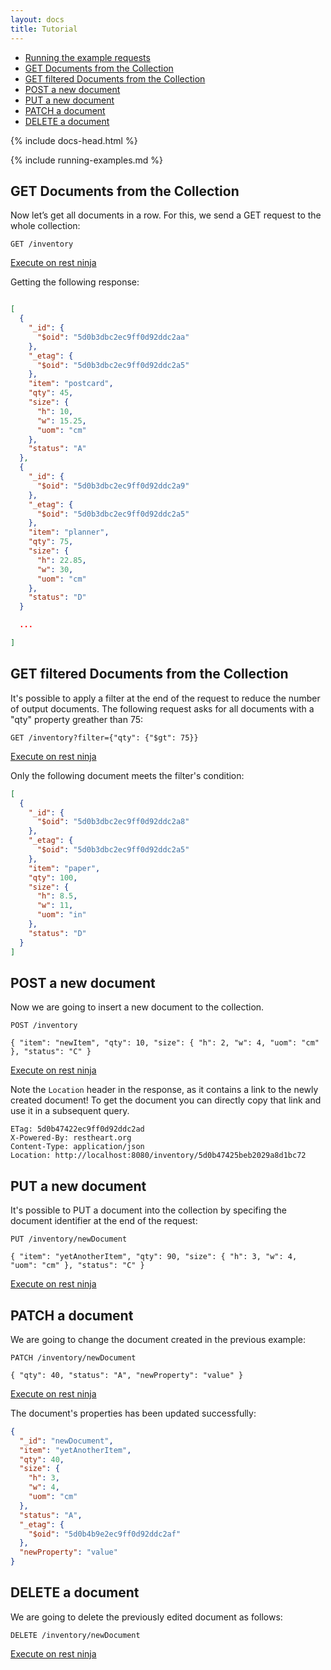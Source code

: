 ```yaml
---
layout: docs
title: Tutorial
---
```


<div markdown="1" class="d-none d-xl-block col-xl-2 order-last bd-toc">

- [Running the example requests](#running-the-example-requests)
- [GET Documents from the Collection](#get-documents-from-the-collection)
- [GET filtered Documents from the Collection](#get-filtered-documents-from-the-collection)
- [POST a new document](#post-a-new-document)
- [PUT a new document](#put-a-new-document)
- [PATCH a document](#patch-a-document)
- [DELETE a document](#delete-a-document)


</div>
<div markdown="1" class="col-12 col-md-9 col-xl-8 py-md-3 bd-content">

{% include docs-head.html %} 

{% include running-examples.md %}

## GET Documents from the Collection

Now let’s get all documents in a row. For this, we send a GET request to the whole collection:

```
GET /inventory
```
<a href="http://restninja.io/share/e1d4fc9769d1fd15fc11f8b0b360897668ff11a9/1" class="btn btn-sm float-right" target="restninjatab">Execute on rest ninja</a>

Getting the following response:

``` json

[
  {
    "_id": {
      "$oid": "5d0b3dbc2ec9ff0d92ddc2aa"
    },
    "_etag": {
      "$oid": "5d0b3dbc2ec9ff0d92ddc2a5"
    },
    "item": "postcard",
    "qty": 45,
    "size": {
      "h": 10,
      "w": 15.25,
      "uom": "cm"
    },
    "status": "A"
  },
  {
    "_id": {
      "$oid": "5d0b3dbc2ec9ff0d92ddc2a9"
    },
    "_etag": {
      "$oid": "5d0b3dbc2ec9ff0d92ddc2a5"
    },
    "item": "planner",
    "qty": 75,
    "size": {
      "h": 22.85,
      "w": 30,
      "uom": "cm"
    },
    "status": "D"
  }

  ...

]
```

## GET filtered Documents from the Collection

It's possible to apply a filter at the end of the request to reduce the number of output documents.
The following request asks for all documents with a "qty" property greather than 75: 

```
GET /inventory?filter={"qty": {"$gt": 75}}
```

<a href="http://restninja.io/share/2f4fa18afdfd17aa5b1ce0af0e99316015d905a4/1" class="btn btn-sm float-right" target="restninjatab">Execute on rest ninja</a>

Only the following document meets the filter's condition:

``` json
[
  {
    "_id": {
      "$oid": "5d0b3dbc2ec9ff0d92ddc2a8"
    },
    "_etag": {
      "$oid": "5d0b3dbc2ec9ff0d92ddc2a5"
    },
    "item": "paper",
    "qty": 100,
    "size": {
      "h": 8.5,
      "w": 11,
      "uom": "in"
    },
    "status": "D"
  }
]
```

## POST a new document

Now we are going to insert a new document to the collection.

```
POST /inventory 

{ "item": "newItem", "qty": 10, "size": { "h": 2, "w": 4, "uom": "cm" }, "status": "C" }

```

<a href="http://restninja.io/share/39921ec3386f81ff963b070a64171e3c3968bd1f/0" class="btn btn-sm float-right" target="restninjatab">Execute on rest ninja</a>

Note the `Location` header in the response, as it contains a link to the newly created document! To get the document you can directly copy that link and use it in a subsequent query.

```
ETag: 5d0b47422ec9ff0d92ddc2ad
X-Powered-By: restheart.org
Content-Type: application/json
Location: http://localhost:8080/inventory/5d0b47425beb2029a8d1bc72
```

## PUT a new document

It's possible to PUT a document into the collection by specifing the document identifier at the end of the request:

```
PUT /inventory/newDocument 

{ "item": "yetAnotherItem", "qty": 90, "size": { "h": 3, "w": 4, "uom": "cm" }, "status": "C" }

```

<a href="http://restninja.io/share/fe7c43013f9a9f8bc9e0f35d7e0980d14e2fd64c/0" class="btn btn-sm float-right" target="restninjatab">Execute on rest ninja</a>

## PATCH a document

We are going to change the document created in the previous example:

```
PATCH /inventory/newDocument 

{ "qty": 40, "status": "A", "newProperty": "value" }

```


<div class="w-100">
    <a href="http://restninja.io/share/a2cad148132e2fa8a5c95e4e681b6c3a85f60215/0" class="btn btn-sm float-right" target="restninjatab">Execute on rest ninja</a>
</div>

The document's properties has been updated successfully:


``` json
{
  "_id": "newDocument",
  "item": "yetAnotherItem",
  "qty": 40,
  "size": {
    "h": 3,
    "w": 4,
    "uom": "cm"
  },
  "status": "A",
  "_etag": {
    "$oid": "5d0b4b9e2ec9ff0d92ddc2af"
  },
  "newProperty": "value"
}
```

## DELETE a document

We are going to delete the previously edited document as follows:

```
DELETE /inventory/newDocument
```
<a href="http://restninja.io/share/311d230363a4c073a1e67ef327bd403cadb1238f/0" class="btn btn-sm float-right" target="restninjatab">Execute on rest ninja</a>


</div>